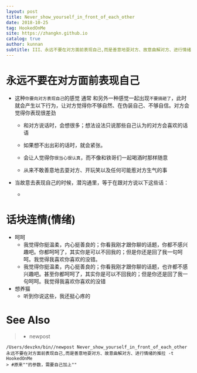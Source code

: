 ```yaml
---
layout: post
title: Never_show_yourself_in_front_of_each_other
date: 2018-10-25
tag: HookedOnMe
site: https://zhangkn.github.io
catalog: true
author: kunnan
subtitle: III、永远不要在对方面前表现自己,而是善意地耍对方、故意曲解对方、进行情绪的推拉
---
```






# 永远不要在对方面前表现自己



* 这种`你要向对方表现自己`的感觉 通常 和另外一种感觉一起出现`不要搞砸了`，此时就会产生以下行为，让对方觉得你不够自然、在伪装自己、不够自信。对方会觉得你表现很差劲

  * 和对方说话时，会想很多；想法设法只说那些自己认为的对方会喜欢的话语

  * 如果想不出出彩的话时，就会紧张。

  * 会让人觉得你`很当心很认真`，而不像和铁哥们一起喝酒时那样随意

  * 从来不敢善意地去耍对方、开玩笑以及任何可能惹对方生气的事

* 当故意去表现自己的时候，潜沟通里，等于在跟对方说以下这些话：

  * 







# 话块连情(情绪)



- 呵呵
  - 我觉得你挺温柔，内心挺善良的；你看我刚才跟你聊的话题，你都不感兴趣吧。你都呵呵了，其实你是可以不回我的；但是你还是回了我一句呵呵。我觉得我喜欢你喜欢的没错。
  - 我觉得你挺温柔，内心挺善良的；你看我刚才跟你聊的话题，也许都不感兴趣吧。甚至你都呵呵了，其实你是可以不回我的；但是你还是回了我一句呵呵。我觉得我喜欢你喜欢的没错
- 想养猫
  - 听到你说这些，我还挺心疼的



# See Also 

>* newpost 
>
```
/Users/devzkn/bin//newpost Never_show_yourself_in_front_of_each_other 永远不要在对方面前表现自己,而是善意地耍对方、故意曲解对方、进行情绪的推拉 -t HookedOnMe
> #原来""的参数，需要自己加上""
```

